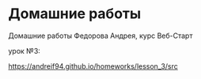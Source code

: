 # Домашние работы
Домашние работы Федорова Андрея, курс Веб-Старт

урок №3:

https://andreif94.github.io/homeworks/lesson_3/src
